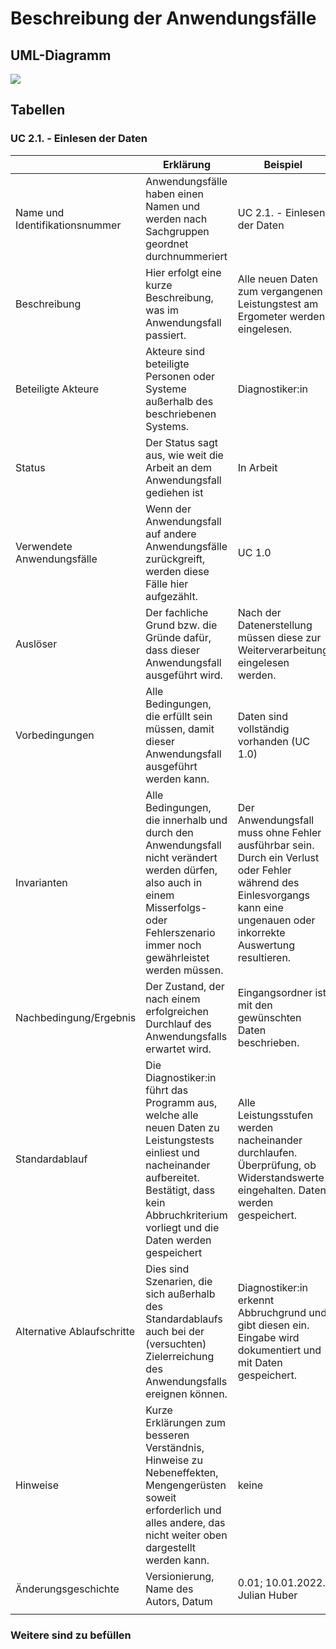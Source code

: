# Beschreibung der Anwendungsfälle

## UML-Diagramm

![](UML_UseCase_Ergometer.svg)

## Tabellen


### UC 2.1. - Einlesen der Daten


|                                | Erklärung                                                                                                                                                                               | Beispiel                                                                                                                                         |
|--------------------------------|-----------------------------------------------------------------------------------------------------------------------------------------------------------------------------------------|--------------------------------------------------------------------------------------------------------------------------------------------------|
| Name und Identifikationsnummer | Anwendungsfälle haben einen Namen und werden nach Sachgruppen geordnet durchnummeriert                                                                                                  | UC 2.1. - Einlesen der Daten                                                                                                                |
| Beschreibung                   | Hier erfolgt eine kurze Beschreibung, was im Anwendungsfall passiert.                                                                                                                   | Alle neuen Daten zum vergangenen Leistungstest am Ergometer werden eingelesen.   |
| Beteiligte Akteure             | Akteure sind beteiligte Personen oder Systeme außerhalb des beschriebenen Systems.                                                                                                      | Diagnostiker:in                                                                                                                    |
| Status                         | Der Status sagt aus, wie weit die Arbeit an dem Anwendungsfall gediehen ist                                                                                                             | In Arbeit                                                                                                                                        |
| Verwendete Anwendungsfälle     | Wenn der Anwendungsfall auf andere Anwendungsfälle zurückgreift, werden diese Fälle hier aufgezählt.                                                                                    | UC 1.0                                                                                                         |
| Auslöser                       | Der fachliche Grund bzw. die Gründe dafür, dass dieser Anwendungsfall ausgeführt wird.                                                                                                  | Nach der Datenerstellung müssen diese zur Weiterverarbeitung eingelesen werden.                                                                                          |
| Vorbedingungen                 | Alle Bedingungen, die erfüllt sein müssen, damit dieser Anwendungsfall ausgeführt werden kann.                                                                                          | Daten sind vollständig vorhanden (UC 1.0)                                                                                                                                        |
| Invarianten                    | Alle Bedingungen, die innerhalb und durch den Anwendungsfall nicht verändert werden dürfen, also auch in einem Misserfolgs- oder Fehlerszenario immer noch gewährleistet werden müssen. | Der Anwendungsfall muss ohne Fehler ausführbar sein. Durch ein Verlust oder Fehler während des Einlesvorgangs kann eine ungenauen oder inkorrekte Auswertung resultieren.                                                                       |
| Nachbedingung/Ergebnis         | Der Zustand, der nach einem erfolgreichen Durchlauf des Anwendungsfalls erwartet wird.                                                                                                  | Eingangsordner ist mit den gewünschten Daten beschrieben.                                                                    |
| Standardablauf                 | Die Diagnostiker:in führt das Programm aus, welche alle neuen Daten zu Leistungstests einliest und nacheinander aufbereitet. Bestätigt, dass kein Abbruchkriterium vorliegt und die Daten werden gespeichert                                       | Alle Leistungsstufen werden nacheinander durchlaufen. Überprüfung, ob Widerstandswerte eingehalten. Daten werden gespeichert.                     |
| Alternative Ablaufschritte     | Dies sind Szenarien, die sich außerhalb des Standardablaufs auch bei der (versuchten) Zielerreichung des Anwendungsfalls ereignen können.                                               | Diagnostiker:in erkennt Abbruchgrund und gibt diesen ein. Eingabe wird dokumentiert und mit Daten gespeichert.                                                                         |
| Hinweise                       | Kurze Erklärungen zum besseren Verständnis, Hinweise zu Nebeneffekten, Mengengerüsten soweit erforderlich und alles andere, das nicht weiter oben dargestellt werden kann.              | keine                                                                                                                                            |
| Änderungsgeschichte            | Versionierung, Name des Autors, Datum                                                                                                                                                   | 0.01; 10.01.2022.; Julian Huber                                                                                                                  |
|                                |                                                                                                                                                                                         |                                                                                                                                                  |

### Weitere sind zu befüllen
